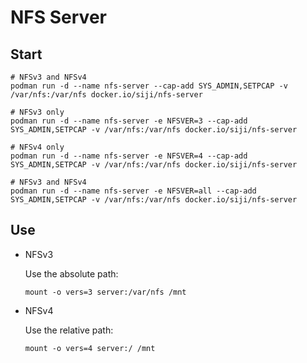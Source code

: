 # NFS Server

## Start

```
# NFSv3 and NFSv4
podman run -d --name nfs-server --cap-add SYS_ADMIN,SETPCAP -v /var/nfs:/var/nfs docker.io/siji/nfs-server

# NFSv3 only
podman run -d --name nfs-server -e NFSVER=3 --cap-add SYS_ADMIN,SETPCAP -v /var/nfs:/var/nfs docker.io/siji/nfs-server

# NFSv4 only
podman run -d --name nfs-server -e NFSVER=4 --cap-add SYS_ADMIN,SETPCAP -v /var/nfs:/var/nfs docker.io/siji/nfs-server

# NFSv3 and NFSv4
podman run -d --name nfs-server -e NFSVER=all --cap-add SYS_ADMIN,SETPCAP -v /var/nfs:/var/nfs docker.io/siji/nfs-server
```

## Use

* NFSv3

    Use the absolute path:

    ```
    mount -o vers=3 server:/var/nfs /mnt
    ```

* NFSv4

    Use the relative path:

    ```
    mount -o vers=4 server:/ /mnt
    ```
